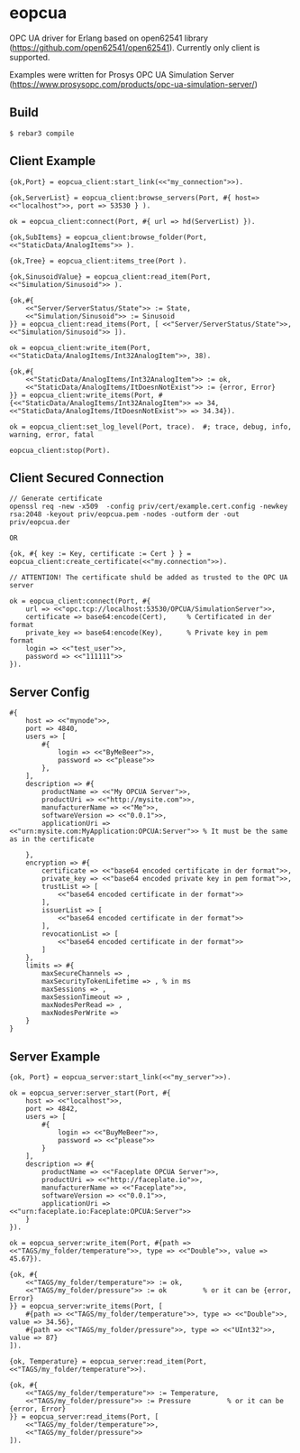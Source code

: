 eopcua
=====

OPC UA driver for Erlang based on open62541 library (https://github.com/open62541/open62541).
Currently only client is supported.

Examples were written for Prosys OPC UA Simulation Server (https://www.prosysopc.com/products/opc-ua-simulation-server/)

Build
-----

    $ rebar3 compile
  
Client Example
-----
    
    {ok,Port} = eopcua_client:start_link(<<"my_connection">>).
    
    {ok,ServerList} = eopcua_client:browse_servers(Port, #{ host=> <<"localhost">>, port => 53530 } ).
    
    ok = eopcua_client:connect(Port, #{ url => hd(ServerList) }).
    
    {ok,SubItems} = eopcua_client:browse_folder(Port, <<"StaticData/AnalogItems">> ).
    
    {ok,Tree} = eopcua_client:items_tree(Port ).
    
    {ok,SinusoidValue} = eopcua_client:read_item(Port, <<"Simulation/Sinusoid">> ).

    {ok,#{
        <<"Server/ServerStatus/State">> := State,
        <<"Simulation/Sinusoid">> := Sinusoid
    }} = eopcua_client:read_items(Port, [ <<"Server/ServerStatus/State">>, <<"Simulation/Sinusoid">> ]).
    
    ok = eopcua_client:write_item(Port, <<"StaticData/AnalogItems/Int32AnalogItem">>, 38).

    {ok,#{
        <<"StaticData/AnalogItems/Int32AnalogItem">> := ok,
        <<"StaticData/AnalogItems/ItDoesnNotExist">> := {error, Error}
    }} = eopcua_client:write_items(Port, #{<<"StaticData/AnalogItems/Int32AnalogItem">> => 34, <<"StaticData/AnalogItems/ItDoesnNotExist">> => 34.34}).

    ok = eopcua_client:set_log_level(Port, trace).  #; trace, debug, info, warning, error, fatal

    eopcua_client:stop(Port).
    
    
Client Secured Connection
-----
    // Generate certificate
    openssl req -new -x509  -config priv/cert/example.cert.config -newkey rsa:2048 -keyout priv/eopcua.pem -nodes -outform der -out priv/eopcua.der
    
    OR
    
    {ok, #{ key := Key, certificate := Cert } } = eopcua_client:create_certificate(<<"my.connection">>).
    
    // ATTENTION! The certificate shuld be added as trusted to the OPC UA server
    
    ok = eopcua_client:connect(Port, #{ 
        url => <<"opc.tcp://localhost:53530/OPCUA/SimulationServer">>,
        certificate => base64:encode(Cert),     % Certificated in der format
        private_key => base64:encode(Key),      % Private key in pem format
        login => <<"test_user">>, 
        password => <<"111111">> 
    }).

Server Config 
-----
    #{
        host => <<"mynode">>,
        port => 4840,
        users => [
            #{
                login => <<"ByMeBeer">>,
                password => <<"please">>
            },
        ],
        description => #{
            productName => <<"My OPCUA Server">>,
            productUri => <<"http://mysite.com">>,
            manufacturerName => <<"Me">>,
            softwareVersion => <<"0.0.1">>,
            applicationUri => <<"urn:mysite.com:MyApplication:OPCUA:Server">> % It must be the same as in the certificate
            
        },
        encryption => #{
            certificate => <<"base64 encoded certificate in der format">>,
            private_key => <<"base64 encoded private key in pem format">>,
            trustList => [
                <<"base64 encoded certificate in der format">>
            ],
            issuerList => [
                <<"base64 encoded certificate in der format">>
            ],
            revocationList => [
                <<"base64 encoded certificate in der format">>
            ]
        },
        limits => #{
            maxSecureChannels => ,
            maxSecurityTokenLifetime => , % in ms
            maxSessions => ,
            maxSessionTimeout => ,
            maxNodesPerRead => ,
            maxNodesPerWrite => 
        }
    }


Server Example
-----
    {ok, Port} = eopcua_server:start_link(<<"my_server">>).

    ok = eopcua_server:server_start(Port, #{
        host => <<"localhost">>,
        port => 4842,
        users => [
            #{
                login => <<"BuyMeBeer">>,
                password => <<"please">>
            }
        ],
        description => #{
            productName => <<"Faceplate OPCUA Server">>,
            productUri => <<"http://faceplate.io">>,
            manufacturerName => <<"Faceplate">>,
            softwareVersion => <<"0.0.1">>,
            applicationUri => <<"urn:faceplate.io:Faceplate:OPCUA:Server">>
        }
    }).
    
    ok = eopcua_server:write_item(Port, #{path => <<"TAGS/my_folder/temperature">>, type => <<"Double">>, value => 45.67}).

    {ok, #{
        <<"TAGS/my_folder/temperature">> := ok,
        <<"TAGS/my_folder/pressure">> := ok         % or it can be {error, Error}
    }} = eopcua_server:write_items(Port, [
        #{path => <<"TAGS/my_folder/temperature">>, type => <<"Double">>, value => 34.56},
        #{path => <<"TAGS/my_folder/pressure">>, type => <<"UInt32">>, value => 87}
    ]).

    {ok, Temperature} = eopcua_server:read_item(Port, <<"TAGS/my_folder/temperature">>).

    {ok, #{
        <<"TAGS/my_folder/temperature">> := Temperature,
        <<"TAGS/my_folder/pressure">> := Pressure         % or it can be {error, Error}
    }} = eopcua_server:read_items(Port, [
        <<"TAGS/my_folder/temperature">>,
        <<"TAGS/my_folder/pressure">>
    ]).
    
    
    
